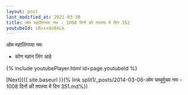 ```yaml
---
layout: post
last_modified_at: 2021-03-30
title: ओम महालिंगय्या नमः - 1008 दिनों की तपस्या में दिन 352
youtubeId: sRxsx4o64Lk
---
```

 
 
 ओम महालिंगय्या नमः  
 
 -  कोण महान लिंग आहे 
 
  
 
  
 
 
 
 
 
 


{% include youtubePlayer.html id=page.youtubeId %}
 
[Next]({{ site.baseurl }}{% link  split1/_posts/2014-03-06-ओम चाथूर्मुख्य नमः - 1008 दिनों की तपस्या में दिन 351.md%})
 

